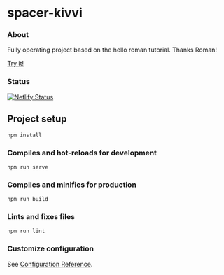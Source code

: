 # spacer-kivvi

### About
Fully operating project based on the hello roman tutorial.
Thanks Roman!

[Try it!](https://spacer-kivvi.netlify.app/#/)

### Status
[![Netlify Status](https://api.netlify.com/api/v1/badges/bad2eb32-690a-4b47-8187-aaf1dd216db6/deploy-status)](https://app.netlify.com/sites/spacer-kivvi/deploys)

## Project setup
```
npm install
```

### Compiles and hot-reloads for development
```
npm run serve
```

### Compiles and minifies for production
```
npm run build
```

### Lints and fixes files
```
npm run lint
```

### Customize configuration
See [Configuration Reference](https://cli.vuejs.org/config/).
